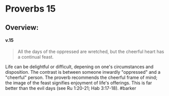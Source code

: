# Proverbs 15

## Overview:



#### v.15
>All the days of the oppressed are wretched, but the cheerful heart has a continual feast.

Life can be delightful or difficult, depening on one's circumstances and disposition. The contrast is between someone inwardly "oppressed" and a "cheerful" person. The proverb recommends the cheerful frame of mind; the image of the feast signifies enjoyment of life's offerings. This is far better than the evil days (see Ru 1:20-21; Hab 3:17-18).
#barker 

